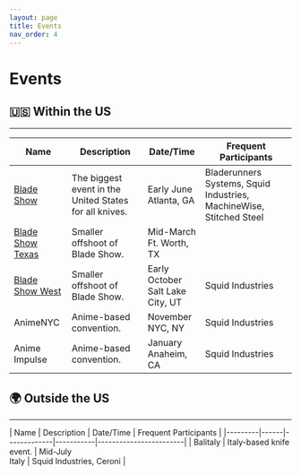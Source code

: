 ```yaml
---
layout: page
title: Events
nav_order: 4
---
```


# Events

## 🇺🇸 Within the US
---

| Name | Description | Date/Time | Frequent Participants |
|------|-------------|-----------|------------------------|
| [Blade Show](https://bladeshow.com/home/) | The biggest event in the United States for all knives. | Early June <br> Atlanta, GA | Bladerunners Systems, Squid Industries, MachineWise, Stitched Steel |
| [Blade Show Texas](https://bladeshowtexas.com/) | Smaller offshoot of Blade Show. | Mid-March <br> Ft. Worth, TX |  |
| [Blade Show West](https://bladeshowwest.com/) | Smaller offshoot of Blade Show. | Early October <br> Salt Lake City, UT | Squid Industries  |
| AnimeNYC | Anime-based convention. | November <br> NYC, NY | Squid Industries |
| Anime Impulse | Anime-based convention. | January <br> Anaheim, CA | Squid Industries |

## 🌍 Outside the US
---

| Name | Description | Date/Time | Frequent Participants |
|---------|------|-------------|-----------|------------------------|
| Balitaly | Italy-based knife event. | Mid-July <br> Italy | Squid Industries, Ceroni |
